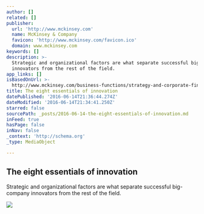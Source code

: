 ```yaml
---
author: []
related: []
publisher:
  url: 'http://www.mckinsey.com'
  name: McKinsey & Company
  favicon: 'http://www.mckinsey.com/favicon.ico'
  domain: www.mckinsey.com
keywords: []
description: >-
  Strategic and organizational factors are what separate successful big-company
  innovators from the rest of the field.
app_links: []
isBasedOnUrl: >-
  http://www.mckinsey.com/business-functions/strategy-and-corporate-finance/our-insights/the-eight-essentials-of-innovation
title: The eight essentials of innovation
datePublished: '2016-06-14T21:36:44.274Z'
dateModified: '2016-06-14T21:34:41.250Z'
starred: false
sourcePath: _posts/2016-06-14-the-eight-essentials-of-innovation.md
inFeed: true
hasPage: false
inNav: false
_context: 'http://schema.org'
_type: MediaObject

---
```

<article style=""><h1>The eight essentials of innovation</h1><p>Strategic and organizational factors are what separate successful big-company innovators from the rest of the field.</p><img src="http://www.mckinsey.com/~/media/McKinsey/Global%20Themes/Innovation/The%20eight%20essentials%20of%20innovation/Eight_essentials_1536x1536_Original.ashx" /></article>
